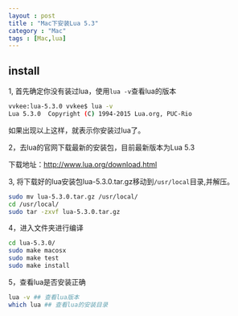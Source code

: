 ```yaml
---
layout : post
title : "Mac下安装Lua 5.3"
category : "Mac"
tags : [Mac,lua]
---
```


## install

1, 首先确定你没有装过lua，使用`lua -v`查看lua的版本

```sh
vvkee:lua-5.3.0 vvkee$ lua -v
Lua 5.3.0  Copyright (C) 1994-2015 Lua.org, PUC-Rio
```
如果出现以上这样，就表示你安装过lua了。

2，去lua的官网下载最新的安装包，目前最新版本为Lua 5.3

下载地址：<http://www.lua.org/download.html>

3, 将下载好的lua安装包lua-5.3.0.tar.gz移动到`/usr/local`目录,并解压。

```sh
sudo mv lua-5.3.0.tar.gz /usr/local/
cd /usr/local/
sudo tar -zxvf lua-5.3.0.tar.gz
```

4，进入文件夹进行编译

```sh
cd lua-5.3.0/
sudo make macosx
sudo make test
sudo make install
```

5，查看lua是否安装正确

```sh
lua -v ## 查看lua版本
which lua ## 查看lua的安装目录
```
